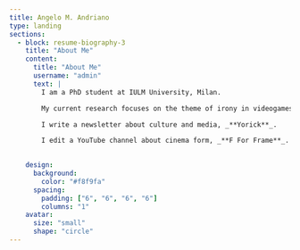 ```yaml
---
title: Angelo M. Andriano
type: landing
sections:
  - block: resume-biography-3
    title: "About Me"
    content:
      title: "About Me"
      username: "admin"
      text: |
        I am a PhD student at IULM University, Milan.

        My current research focuses on the theme of irony in videogames and the way in which videogames foster anti anthopocentric imagination. 

        I write a newsletter about culture and media, _**Yorick**_.

        I edit a YouTube channel about cinema form, _**F For Frame**_.
        

    design:
      background:
        color: "#f8f9fa"
      spacing:
        padding: ["6", "6", "6", "6"]
        columns: "1"
    avatar:
      size: "small"
      shape: "circle"
---
```


